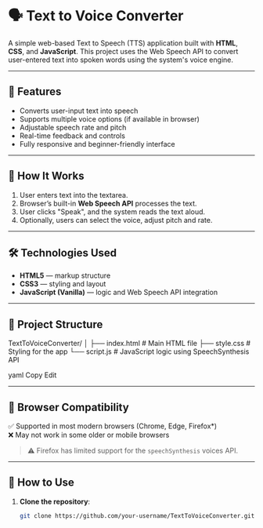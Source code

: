# 🗣️ Text to Voice Converter

A simple web-based Text to Speech (TTS) application built with **HTML**, **CSS**, and **JavaScript**. This project uses the Web Speech API to convert user-entered text into spoken words using the system's voice engine.

---

## 🎯 Features

- Converts user-input text into speech
- Supports multiple voice options (if available in browser)
- Adjustable speech rate and pitch
- Real-time feedback and controls
- Fully responsive and beginner-friendly interface

---

## 🧠 How It Works

1. User enters text into the textarea.
2. Browser’s built-in **Web Speech API** processes the text.
3. User clicks "Speak", and the system reads the text aloud.
4. Optionally, users can select the voice, adjust pitch and rate.

---

## 🛠️ Technologies Used

- **HTML5** — markup structure
- **CSS3** — styling and layout
- **JavaScript (Vanilla)** — logic and Web Speech API integration

---

## 📁 Project Structure

TextToVoiceConverter/
│
├── index.html # Main HTML file
├── style.css # Styling for the app
└── script.js # JavaScript logic using SpeechSynthesis API

yaml
Copy
Edit

---

## 🧪 Browser Compatibility

✅ Supported in most modern browsers (Chrome, Edge, Firefox*)  
❌ May not work in some older or mobile browsers  
> ⚠️ Firefox has limited support for the `speechSynthesis` voices API.

---

## 📌 How to Use

1. **Clone the repository**:
   ```bash
   git clone https://github.com/your-username/TextToVoiceConverter.git
